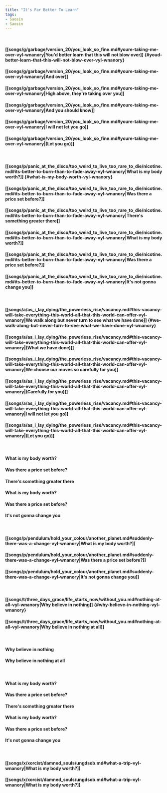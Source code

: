 ```yaml
---
title: "It's Far Better To Learn"
tags:
- Saosin
- Saosin
---
```

&nbsp;
#### [[songs/g/garbage/version_20/you_look_so_fine.md#youre-taking-me-over-vyl-wnanory|You'd better learn that this will not blow over]] {#youd-better-learn-that-this-will-not-blow-over-vyl-wnanory}
#### [[songs/g/garbage/version_20/you_look_so_fine.md#youre-taking-me-over-vyl-wnanory|And over]]
#### [[songs/g/garbage/version_20/you_look_so_fine.md#youre-taking-me-over-vyl-wnanory|High above, they're taking over you]]
#### [[songs/g/garbage/version_20/you_look_so_fine.md#youre-taking-me-over-vyl-wnanory|And you should know]]
#### [[songs/g/garbage/version_20/you_look_so_fine.md#youre-taking-me-over-vyl-wnanory|I will not let you go]]
#### [[songs/g/garbage/version_20/you_look_so_fine.md#youre-taking-me-over-vyl-wnanory|(Let you go)]]
&nbsp;
#### [[songs/p/panic_at_the_disco/too_weird_to_live_too_rare_to_die/nicotine.md#its-better-to-burn-than-to-fade-away-vyl-wnanory|What is my body worth?]] {#what-is-my-body-worth-vyl-wnanory}
#### [[songs/p/panic_at_the_disco/too_weird_to_live_too_rare_to_die/nicotine.md#its-better-to-burn-than-to-fade-away-vyl-wnanory|Was there a price set before?]]
#### [[songs/p/panic_at_the_disco/too_weird_to_live_too_rare_to_die/nicotine.md#its-better-to-burn-than-to-fade-away-vyl-wnanory|There's something greater there]]
#### [[songs/p/panic_at_the_disco/too_weird_to_live_too_rare_to_die/nicotine.md#its-better-to-burn-than-to-fade-away-vyl-wnanory|What is my body worth?]]
#### [[songs/p/panic_at_the_disco/too_weird_to_live_too_rare_to_die/nicotine.md#its-better-to-burn-than-to-fade-away-vyl-wnanory|Was there a price set before?]]
#### [[songs/p/panic_at_the_disco/too_weird_to_live_too_rare_to_die/nicotine.md#its-better-to-burn-than-to-fade-away-vyl-wnanory|It's not gonna change you]]
&nbsp;
#### [[songs/a/as_i_lay_dying/the_powerless_rise/vacancy.md#this-vacancy-will-take-everything-this-world-all-that-this-world-can-offer-vyl-wnanory|We walk along but never turn to see what we have done]] {#we-walk-along-but-never-turn-to-see-what-we-have-done-vyl-wnanory}
#### [[songs/a/as_i_lay_dying/the_powerless_rise/vacancy.md#this-vacancy-will-take-everything-this-world-all-that-this-world-can-offer-vyl-wnanory|(What we have done)]]
#### [[songs/a/as_i_lay_dying/the_powerless_rise/vacancy.md#this-vacancy-will-take-everything-this-world-all-that-this-world-can-offer-vyl-wnanory|We choose our moves so carefully for you]]
#### [[songs/a/as_i_lay_dying/the_powerless_rise/vacancy.md#this-vacancy-will-take-everything-this-world-all-that-this-world-can-offer-vyl-wnanory|(Carefully for you)]]
#### [[songs/a/as_i_lay_dying/the_powerless_rise/vacancy.md#this-vacancy-will-take-everything-this-world-all-that-this-world-can-offer-vyl-wnanory|I will not let you go]]
#### [[songs/a/as_i_lay_dying/the_powerless_rise/vacancy.md#this-vacancy-will-take-everything-this-world-all-that-this-world-can-offer-vyl-wnanory|(Let you go)]]
&nbsp;
#### What is my body worth?
#### Was there a price set before?
#### There's something greater there
#### What is my body worth?
#### Was there a price set before?
#### It's not gonna change you
&nbsp;
#### [[songs/p/pendulum/hold_your_colour/another_planet.md#suddenly-there-was-a-change-vyl-wnanory|What is my body worth?]]
#### [[songs/p/pendulum/hold_your_colour/another_planet.md#suddenly-there-was-a-change-vyl-wnanory|Was there a price set before?]]
#### [[songs/p/pendulum/hold_your_colour/another_planet.md#suddenly-there-was-a-change-vyl-wnanory|It's not gonna change you]]
&nbsp;
#### [[songs/t/three_days_grace/life_starts_now/without_you.md#nothing-at-all-vyl-wnanory|Why believe in nothing]] {#why-believe-in-nothing-vyl-wnanory}
#### [[songs/t/three_days_grace/life_starts_now/without_you.md#nothing-at-all-vyl-wnanory|Why believe in nothing at all]]
&nbsp;
#### Why believe in nothing
#### Why believe in nothing at all
&nbsp;
#### What is my body worth?
#### Was there a price set before?
#### There's something greater there
#### What is my body worth?
#### Was there a price set before?
#### It's not gonna change you
&nbsp;
#### [[songs/x/xorcist/damned_souls/ungdsob.md#what-a-trip-vyl-wnanory|What is my body worth?]]
#### [[songs/x/xorcist/damned_souls/ungdsob.md#what-a-trip-vyl-wnanory|What is my body worth?]]
